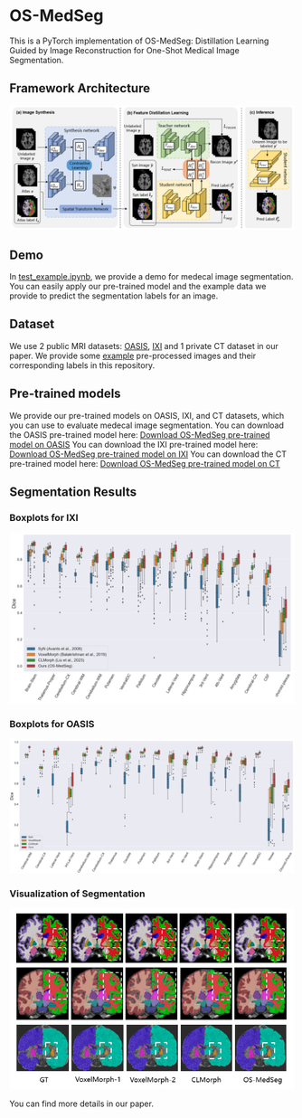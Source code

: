 # OS-MedSeg
This is a PyTorch implementation of OS-MedSeg: Distillation Learning Guided by Image Reconstruction for One-Shot Medical Image Segmentation.
## Framework Architecture
![image](https://github.com/NoviceFodder/OS-MedSeg/blob/main/figures/Framework.png)
## Demo
In [test_example.ipynb](https://github.com/NoviceFodder/OS-MedSeg/blob/main/test_example.ipynb), we provide a demo for medecal image segmentation. 
You can easily apply our pre-trained model and the example data we provide to predict the segmentation labels for an image.
## Dataset
We use 2 public MRI datasets: [OASIS](https://github.com/adalca/medical-datasets/blob/master/neurite-oasis.md), [IXI](https://github.com/junyuchen245/TransMorph_Transformer_for_Medical_Image_Registration/blob/main/IXI/TransMorph_on_IXI.md) and 1 private CT dataset in our paper. 
We provide some [example](https://github.com/NoviceFodder/OS-MedSeg/tree/main/data) pre-processed images and their corresponding labels in this repository.
## Pre-trained models
We provide our pre-trained models on OASIS, IXI, and CT datasets, which you can use to evaluate medecal image segmentation.
You can download the OASIS pre-trained model here: [Download OS-MedSeg pre-trained model on OASIS](https://drive.google.com/file/d/1zEt8aLy22FMb2lGZnYRT4u2B2cEIeeX4/view?usp=drive_link)
You can download the IXI pre-trained model here: [Download OS-MedSeg pre-trained model on IXI](https://drive.google.com/file/d/1suzlOnUWUMAWyVDIAMNu5I9fC6B1noe2/view?usp=drive_link)
You can download the CT pre-trained model here: [Download OS-MedSeg pre-trained model on CT](https://drive.google.com/file/d/19F-GZ523SAhOq4BjK9--QaC9bFGVgFQ7/view?usp=drive_link)
## Segmentation Results
### Boxplots for IXI 
![image](https://github.com/NoviceFodder/OS-MedSeg/blob/main/figures/IXI-boxplots.png)
### Boxplots for OASIS
![image](https://github.com/NoviceFodder/OS-MedSeg/blob/main/figures/OASIS-boxplots.png)
### Visualization of Segmentation
![image](https://github.com/NoviceFodder/OS-MedSeg/blob/main/figures/res_visualize.png)

You can find more details in our paper.
